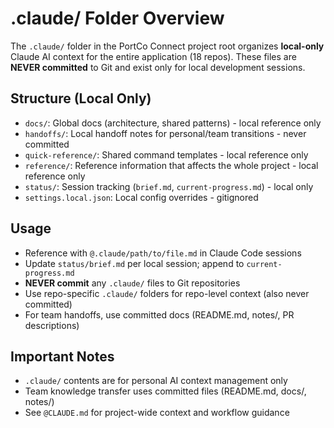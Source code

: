 # .claude/ Folder Overview

The `.claude/` folder in the PortCo Connect project root organizes **local-only** Claude AI context for the entire application (18 repos). These files are **NEVER committed** to Git and exist only for local development sessions.

## Structure (Local Only)
- `docs/`: Global docs (architecture, shared patterns) - local reference only
- `handoffs/`: Local handoff notes for personal/team transitions - never committed
- `quick-reference/`: Shared command templates - local reference only
- `reference/`: Reference information that affects the whole project - local reference only
- `status/`: Session tracking (`brief.md`, `current-progress.md`) - local only
- `settings.local.json`: Local config overrides - gitignored

## Usage
- Reference with `@.claude/path/to/file.md` in Claude Code sessions
- Update `status/brief.md` per local session; append to `current-progress.md`
- **NEVER commit** any `.claude/` files to Git repositories
- Use repo-specific `.claude/` folders for repo-level context (also never committed)
- For team handoffs, use committed docs (README.md, notes/, PR descriptions)

## Important Notes
- `.claude/` contents are for personal AI context management only
- Team knowledge transfer uses committed files (README.md, docs/, notes/)
- See `@CLAUDE.md` for project-wide context and workflow guidance